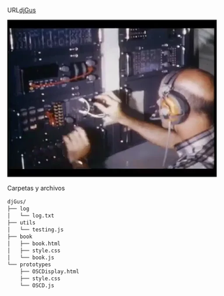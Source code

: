 URL[djGus](https://hacer1massana.github.io/djGus/)


![NasaDJgif](dty6dScrcf0n5myX7Y.gif)

Carpetas y archivos
```shell
djGus/
├── log
│   └── log.txt
├── utils
│   └── testing.js
├── book
│   ├── book.html
│   ├── style.css
│   └── book.js
└── prototypes
    ├── OSCDisplay.html
    ├── style.css
    └── OSCD.js
```
